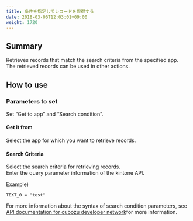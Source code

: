 ```yaml
---
title: 条件を指定してレコードを取得する
date: 2018-03-06T12:03:01+09:00
weight: 1720
---
```

## Summary

Retrieves records that match the search criteria from the specified app.  
The retrieved records can be used in other actions.

## How to use

### Parameters to set

Set “Get to app” and “Search condition”.

#### Get it from

Select the app for which you want to retrieve records.

#### Search Criteria

Select the search criteria for retrieving records.  
Enter the query parameter information of the kintone API.

Example)

```
TEXT_0 = "test"
```

For more information about the syntax of search condition parameters, see  
[API documentation for cubozu developer network](https://developer.kintone.io/hc/en-us/articles/213149287/)for more information.
